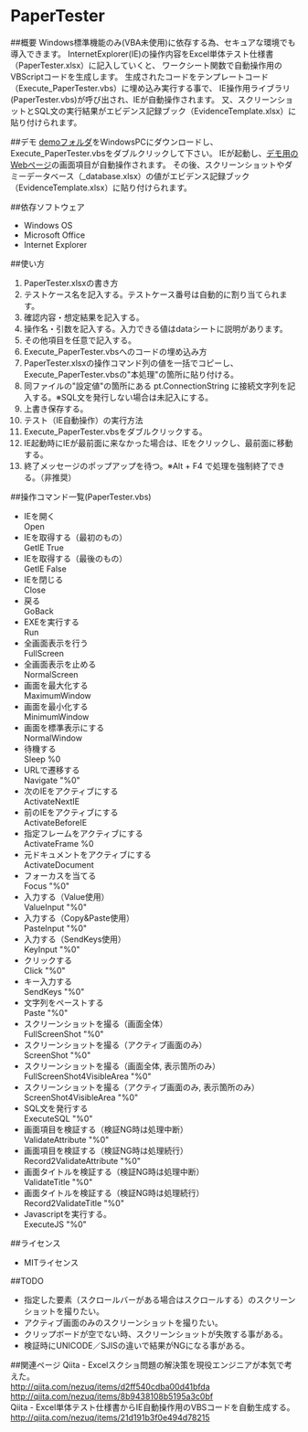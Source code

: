 PaperTester
===========

##概要
Windows標準機能のみ(VBA未使用)に依存する為、セキュアな環境でも導入できます。
InternetExplorer(IE)の操作内容をExcel単体テスト仕様書（PaperTester.xlsx）に記入していくと、
ワークシート関数で自動操作用のVBScriptコードを生成します。
生成されたコードをテンプレートコード（Execute_PaperTester.vbs）に埋め込み実行する事で、
IE操作用ライブラリ(PaperTester.vbs)が呼び出され、IEが自動操作されます。
又、スクリーンショットとSQL文の実行結果がエビデンス記録ブック（EvidenceTemplate.xlsx）に貼り付けられます。

##デモ
[demoフォルダ](https://github.com/nezuQ/PaperTester/tree/master/demo)をWindowsPCにダウンロードし、Execute_PaperTester.vbsをダブルクリックして下さい。
IEが起動し、[デモ用のWebページ](http://bl.ocks.org/nezuQ/raw/9719897/)の画面項目が自動操作されます。
その後、スクリーンショットやダミーデータベース（_database.xlsx）の値がエビデンス記録ブック（EvidenceTemplate.xlsx）に貼り付けられます。

##依存ソフトウェア
 * Windows OS
 * Microsoft Office
 * Internet Explorer

##使い方
 1. PaperTester.xlsxの書き方
   1. テストケース名を記入する。テストケース番号は自動的に割り当てられます。
   2. 確認内容・想定結果を記入する。
   3. 操作名・引数を記入する。入力できる値はdataシートに説明があります。
   4. その他項目を任意で記入する。
 2. Execute_PaperTester.vbsへのコードの埋め込み方
   1. PaperTester.xlsxの操作コマンド列の値を一括でコピーし、Execute_PaperTester.vbsの"本処理"の箇所に貼り付ける。
   2. 同ファイルの"設定値"の箇所にある pt.ConnectionString に接続文字列を記入する。※SQL文を発行しない場合は未記入にする。
   3. 上書き保存する。
 3. テスト（IE自動操作）の実行方法
   1. Execute_PaperTester.vbsをダブルクリックする。
   2. IE起動時にIEが最前面に来なかった場合は、IEをクリックし、最前面に移動する。
   3. 終了メッセージのポップアップを待つ。※Alt + F4 で処理を強制終了できる。（非推奨）

##操作コマンド一覧(PaperTester.vbs)

 * IEを開く  
Open
 * IEを取得する（最初のもの）  
GetIE True
 * IEを取得する（最後のもの）  
GetIE False
 * IEを閉じる  
Close
 * 戻る  
GoBack
 * EXEを実行する  
Run
 * 全画面表示を行う  
FullScreen
 * 全画面表示を止める  
NormalScreen
 * 画面を最大化する  
MaximumWindow
 * 画面を最小化する  
MinimumWindow
 * 画面を標準表示にする  
NormalWindow
 * 待機する  
Sleep %0 
 * URLで遷移する  
Navigate "%0"
 * 次のIEをアクティブにする  
ActivateNextIE
 * 前のIEをアクティブにする  
ActivateBeforeIE
 * 指定フレームをアクティブにする  
ActivateFrame %0
 * 元ドキュメントをアクティブにする  
ActivateDocument
 * フォーカスを当てる  
Focus "%0"
 * 入力する（Value使用）  
ValueInput "%0"
 * 入力する（Copy&Paste使用）  
PasteInput "%0"
 * 入力する（SendKeys使用）  
KeyInput "%0"
 * クリックする  
Click "%0"
 * キー入力する  
SendKeys "%0"
 * 文字列をペーストする  
Paste "%0"
 * スクリーンショットを撮る（画面全体）  
FullScreenShot "%0"
 * スクリーンショットを撮る（アクティブ画面のみ）  
ScreenShot "%0"
 * スクリーンショットを撮る（画面全体, 表示箇所のみ）  
FullScreenShot4VisibleArea "%0"
 * スクリーンショットを撮る（アクティブ画面のみ, 表示箇所のみ）  
ScreenShot4VisibleArea "%0"
 * SQL文を発行する  
ExecuteSQL "%0"
 * 画面項目を検証する（検証NG時は処理中断）  
ValidateAttribute "%0"
 * 画面項目を検証する（検証NG時は処理続行）  
Record2ValidateAttribute "%0"
 * 画面タイトルを検証する（検証NG時は処理中断）  
ValidateTitle "%0"
 * 画面タイトルを検証する（検証NG時は処理続行）  
Record2ValidateTitle "%0"
 * Javascriptを実行する。  
ExecuteJS "%0"

##ライセンス
 * MITライセンス

##TODO
 * 指定した要素（スクロールバーがある場合はスクロールする）のスクリーンショットを撮りたい。
 * アクティブ画面のみのスクリーンショットを撮りたい。
 * クリップボードが空でない時、スクリーンショットが失敗する事がある。
 * 検証時にUNICODE／SJISの違いで結果がNGになる事がある。

##関連ページ
Qiita - Excelスクショ問題の解決策を現役エンジニアが本気で考えた。  
http://qiita.com/nezuq/items/d2ff540cdba00d41bfda  
http://qiita.com/nezuq/items/8b9438108b5195a3c0bf  
Qiita - Excel単体テスト仕様書からIE自動操作用のVBSコードを自動生成する。  
http://qiita.com/nezuq/items/21d191b3f0e494d78215
